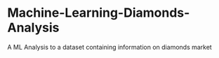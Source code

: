 # Machine-Learning-Diamonds-Analysis
A ML Analysis to a dataset containing information on diamonds market

